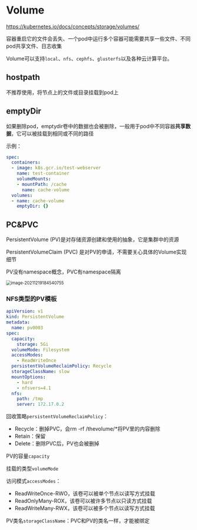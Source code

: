 # Volume

https://kubernetes.io/docs/concepts/storage/volumes/

容器重启它的文件会丢失、一个pod中运行多个容器可能需要共享一些文件、不同pod共享文件、日志收集

Volume可以支持`local`、`nfs`、`cephfs`、`glusterfs`以及各种云计算平台。

## hostpath

不推荐使用，将节点上的文件或目录挂载到pod上

## emptyDir

如果删除pod，emptydir卷中的数据也会被删除，一般用于pod中不同容器**共享数据**，它可以被挂载到相同或不同的路径

示例：

```yaml
spec:
  containers:
  - image: k8s.gcr.io/test-webserver
    name: test-container
    volumeMounts:
    - mountPath: /cache
      name: cache-volume
  volumes:
  - name: cache-volume
    emptyDir: {}
```

## PC&PVC

PersistentVolume (PV)是对存储资源创建和使用的抽象，它是集群中的资源

PersistentVolumeClaim (PVC) 是对PV的申请，不需要关心具体的Volume实现细节

PV没有namespace概念，PVC有namespace隔离

<img src="https://gitee.com/c_honghui/picture/raw/master/img/20211219184540.png" alt="image-20211219184540755" style="zoom:80%;" />

### NFS类型的PV模板

```yaml
apiVersion: v1
kind: PersistentVolume
metadata:
  name: pv0003
spec:
  capacity:
    storage: 5Gi
  volumeMode: Filesystem
  accessModes:
    - ReadWriteOnce
  persistentVolumeReclaimPolicy: Recycle
  storageClassName: slow
  mountOptions:
    - hard
    - nfsvers=4.1
  nfs:
    path: /tmp
    server: 172.17.0.2
```

回收策略`persistentVolumeReclaimPolicy`：

- Recycle：删掉PVC，会rm -rf /thevolume/*将PV里的内容删除
- Retain：保留
- Delete：删除PVC后，PV也会被删掉

PV的容量`capacity`

挂载的类型`volumeMode`

访问模式`accessModes`：

- ReadWriteOnce-RWO，该卷可以被单个节点以读写方式挂载 
- ReadOnlyMany-ROX，该卷可以被许多节点以只读方式挂载
- ReadWriteMany-RWX，该卷可以被多个节点以读写方式挂载

PV类名`storageClassName`：PVC和PV的类名一样，才能被绑定